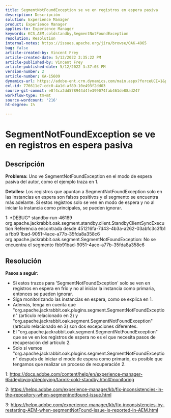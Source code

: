 ```yaml
---
title: SegmentNotFoundException se ve en registros en espera pasiva
description: Descripción
solution: Experience Manager
product: Experience Manager
applies-to: Experience Manager
keywords: KCS,AEM,coldstandby,SegmentNotFoundException
resolution: Resolution
internal-notes: https://issues.apache.org/jira/browse/OAK-4965
bug: false
article-created-by: Vincent Frey
article-created-date: 5/12/2022 3:35:22 PM
article-published-by: Vincent Frey
article-published-date: 5/12/2022 3:37:03 PM
version-number: 2
article-number: KA-15609
dynamics-url: https://adobe-ent.crm.dynamics.com/main.aspx?forceUCI=1&pagetype=entityrecord&etn=knowledgearticle&id=e41a0422-09d2-ec11-a7b5-0022480a8683
exl-id: 776611e7-cdc0-4a1d-af89-10e493f2dd03
source-git-commit: e8f4ca2dd578944d4fe399074fab461de88ad247
workflow-type: tm+mt
source-wordcount: '216'
ht-degree: 1%

---
```


# SegmentNotFoundException se ve en registros en espera pasiva

## Descripción


<b>Problema:</b>
Uno ve SegmentNotFoundException en el modo de espera pasiva del autor, como el ejemplo traza en 1.

<b>Detalles:</b>
Los registros que apuntan a SegmentNotFoundException solo en las instancias en espera son falsos positivos y el segmento se encuentra más adelante.
Si estos registros solo se ven en modo de espera y no al iniciar la instancia como principales, se pueden ignorar. 


1: \*DEBUG\* standby-run-46189 org.apache.jackrabbit.oak.segment.standby.client.StandbyClientSyncExecution Referencia encontrada desde 451216fa-7d43-4b3a-a262-03abfc3c3fb1 a fbb9 1bad-9051-4ace-a77b-35fda8a358c6 org.apache.jackrabbit.oak.segment.SegmentNotFoundException: No se encuentra el segmento fbb91bad-9051-4ace-a77b-35fda8a358c6


## Resolución


<b>Pasos a seguir:</b>

- Si estos trazos para &#39;SegmentNotFoundException&#39; solo se ven en registros en espera en frío y no al iniciar la instancia como primaria, entonces se pueden ignorar.
- Siga monitorizando las instancias en espera, como se explica en 1.
- Además, tenga en cuenta que &quot;org.apache.jackrabbit.oak.plugins.segment.SegmentNotFoundException&quot; (artículo relacionado en 2) y &quot;org.apache.jackrabbit.oak.segment.SegmentNotFoundException&quot; (artículo relacionado en 3) son dos excepciones diferentes.
- El &quot;org.apache.jackrabbit.oak.segment.SegmentNotFoundException&quot; que se ve en los registros de espera no es el que necesita pasos de recuperación del artículo 2.
- Solo si vemos &quot;org.apache.jackrabbit.oak.plugins.segment.SegmentNotFoundException&quot; después de iniciar el modo de espera como primario, es posible que tengamos que realizar un proceso de recuperación 2.


1: https://docs.adobe.com/content/help/en/experience-manager-65/deploying/deploying/tarmk-cold-standby.html#monitoring

2: https://helpx.adobe.com/experience-manager/kb/fix-inconsistencies-in-the-repository-when-segmentnotfound-issue.html

3: https://helpx.adobe.com/experience-manager/kb/fix-inconsistencies-by-restarting-AEM-when-segmentNotFound-issue-is-reported-in-AEM.html
